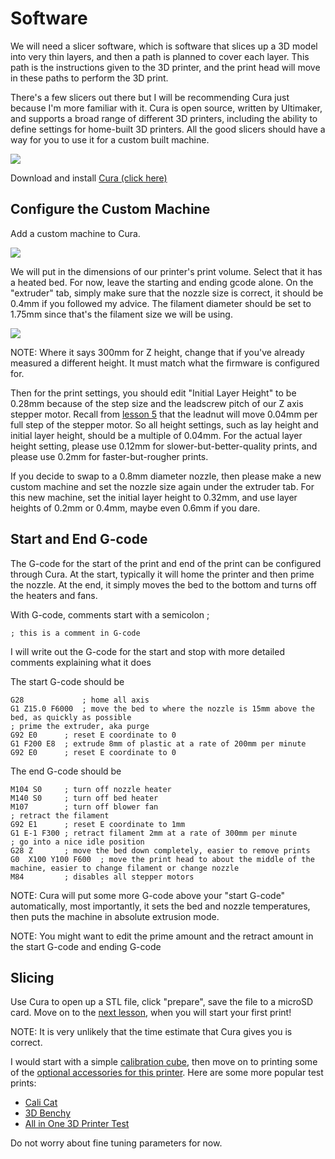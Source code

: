 # Software

We will need a slicer software, which is software that slices up a 3D model into very thin layers, and then a path is planned to cover each layer. This path is the instructions given to the 3D printer, and the print head will move in these paths to perform the 3D print.

There's a few slicers out there but I will be recommending Cura just because I'm more familiar with it. Cura is open source, written by Ultimaker, and supports a broad range of different 3D printers, including the ability to define settings for home-built 3D printers. All the good slicers should have a way for you to use it for a custom built machine.

![](../images/lesson13/curascreenshot.png)

Download and install [Cura (click here)](https://ultimaker.com/software/ultimaker-cura)

## Configure the Custom Machine

Add a custom machine to Cura.

![](../images/lesson13/addprinter.png)

We will put in the dimensions of our printer's print volume. Select that it has a heated bed. For now, leave the starting and ending gcode alone. On the "extruder" tab, simply make sure that the nozzle size is correct, it should be 0.4mm if you followed my advice. The filament diameter should be set to 1.75mm since that's the filament size we will be using.

![](../images/lesson13/newmachineparams.png)

NOTE: Where it says 300mm for Z height, change that if you've already measured a different height. It must match what the firmware is configured for.

Then for the print settings, you should edit "Initial Layer Height" to be 0.28mm because of the step size and the leadscrew pitch of our Z axis stepper motor. Recall from [lesson 5](lesson5) that the leadnut will move 0.04mm per full step of the stepper motor. So all height settings, such as lay height and initial layer height, should be a multiple of 0.04mm. For the actual layer height setting, please use 0.12mm for slower-but-better-quality prints, and please use 0.2mm for faster-but-rougher prints.

If you decide to swap to a 0.8mm diameter nozzle, then please make a new custom machine and set the nozzle size again under the extruder tab. For this new machine, set the initial layer height to 0.32mm, and use layer heights of 0.2mm or 0.4mm, maybe even 0.6mm if you dare.

## Start and End G-code

The G-code for the start of the print and end of the print can be configured through Cura. At the start, typically it will home the printer and then prime the nozzle. At the end, it simply moves the bed to the bottom and turns off the heaters and fans.

With G-code, comments start with a semicolon ;

    ; this is a comment in G-code

I will write out the G-code for the start and stop with more detailed comments explaining what it does

The start G-code should be

	G28             ; home all axis
	G1 Z15.0 F6000  ; move the bed to where the nozzle is 15mm above the bed, as quickly as possible
	; prime the extruder, aka purge
	G92 E0      ; reset E coordinate to 0
	G1 F200 E8  ; extrude 8mm of plastic at a rate of 200mm per minute
	G92 E0      ; reset E coordinate to 0

The end G-code should be

	M104 S0     ; turn off nozzle heater
	M140 S0     ; turn off bed heater
	M107        ; turn off blower fan
	; retract the filament
	G92 E1      ; reset E coordinate to 1mm
	G1 E-1 F300 ; retract filament 2mm at a rate of 300mm per minute
	; go into a nice idle position
	G28 Z       ; move the bed down completely, easier to remove prints
	G0  X100 Y100 F600  ; move the print head to about the middle of the machine, easier to change filament or change nozzle
	M84         ; disables all stepper motors

NOTE: Cura will put some more G-code above your "start G-code" automatically, most importantly, it sets the bed and nozzle temperatures, then puts the machine in absolute extrusion mode.

NOTE: You might want to edit the prime amount and the retract amount in the start G-code and ending G-code

## Slicing

Use Cura to open up a STL file, click "prepare", save the file to a microSD card. Move on to the [next lesson](lesson14), when you will start your first print!

NOTE: It is very unlikely that the time estimate that Cura gives you is correct.

I would start with a simple [calibration cube](https://www.thingiverse.com/thing:1278865), then move on to printing some of the [optional accessories for this printer](../other_pages/optional3dprintedparts). Here are some more popular test prints:

 * [Cali Cat](https://www.thingiverse.com/thing:1545913)
 * [3D Benchy](http://www.3dbenchy.com/)
 * [All in One 3D Printer Test](https://www.thingiverse.com/thing:2656594)

Do not worry about fine tuning parameters for now.
